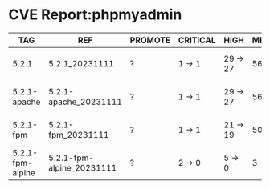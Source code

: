 # CVE Report:phpmyadmin
|       TAG        |            REF            | PROMOTE | CRITICAL |   HIGH   |  MEDIUM  |    LOW     | UNKNOWN |
|------------------|---------------------------|---------|----------|----------|----------|------------|---------|
| 5.2.1            | 5.2.1_20231111            | ?       | 1 -> 1   | 29 -> 27 | 56 -> 56 | 247 -> 247 | 0 -> 0  |
| 5.2.1-apache     | 5.2.1-apache_20231111     | ?       | 1 -> 1   | 29 -> 27 | 56 -> 56 | 247 -> 247 | 0 -> 0  |
| 5.2.1-fpm        | 5.2.1-fpm_20231111        | ?       | 1 -> 1   | 21 -> 19 | 50 -> 50 | 215 -> 215 | 0 -> 0  |
| 5.2.1-fpm-alpine | 5.2.1-fpm-alpine_20231111 | ?       | 2 -> 0   | 5 -> 0   | 3 -> 1   | 2 -> 0     | 0 -> 0  |
